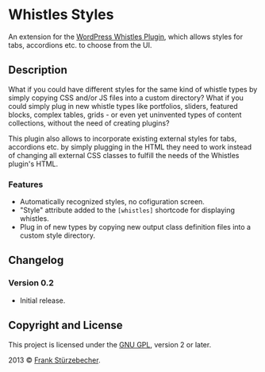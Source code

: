 # Whistles Styles

An extension for the [WordPress Whistles Plugin](http://wordpress.org/plugins/whistles/), which allows styles for tabs, accordions etc. to choose from the UI.

## Description

What if you could have different styles for the same kind of whistle types by simply copying CSS and/or JS files into a custom directory? What if you could simply plug in new whistle types like portfolios, sliders, featured blocks, complex tables, grids - or even yet uninvented types of content collections, without the need of creating plugins?

This plugin also allows to incorporate existing external styles for tabs, accordions etc. by simply plugging in the HTML they need to work instead of changing all external CSS classes to fulfill the needs of the Whistles plugin's HTML.

### Features

* Automatically recognized styles, no cofiguration screen.
* "Style" attribute added to the `[whistles]` shortcode for displaying whistles.
* Plug in of new types by copying new output class definition files into a custom style directory.

## Changelog

### Version 0.2

* Initial release.

## Copyright and License

This project is licensed under the [GNU GPL](http://www.gnu.org/licenses/old-licenses/gpl-2.0.html), version 2 or later.

2013 © [Frank Stürzebecher](http://www.netzklad.de/).

